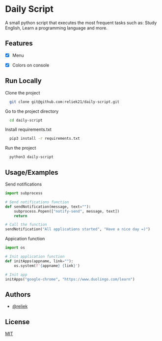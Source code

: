 
# Daily Script

A small python script that executes the most frequent tasks such as: Study English, Learn a programming language and more.


## Features

- [x] Menu
- [x] Colors on console

  
## Run Locally

Clone the project

```bash
  git clone git@github.com:reliek21/daily-script.git
```

Go to the project directory

```bash
  cd daily-script
```

Install requirements.txt

```bash
  pip3 install -r requirements.txt
```

Run the project

```bash
  python3 daily-script
```

  
## Usage/Examples



Send notifications
```python
import subprocess

# Send notifications function
def sendNotification(message, text=""):
    subprocess.Popen(["notify-send", message, text])
    return

# Call the function
sendNotification("All applications started", "Have a nice day =)")
```

Appication function

```python
import os

# Init application function
def initApps(appname, link=""):
    os.system(f'{appname} {link}')

# Init app
initApps("google-chrome", "https://www.duolingo.com/learn")
```

  
## Authors

- [@reliek](https://www.github.com/reliek)

  
## License

[MIT](https://choosealicense.com/licenses/mit/)

  
